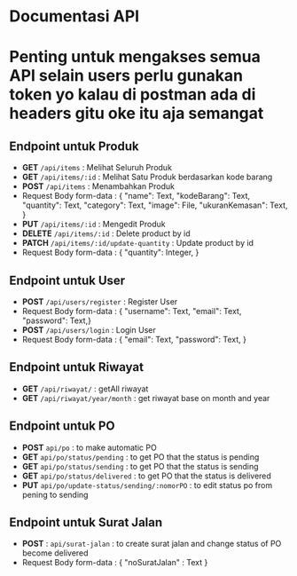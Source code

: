 # Documentasi API

# Penting untuk mengakses semua API selain users perlu gunakan token yo kalau di postman ada di headers gitu oke itu aja semangat

## Endpoint untuk Produk

- **GET** `/api/items` : Melihat Seluruh Produk
- **GET** `/api/items/:id` : Melihat Satu Produk berdasarkan kode barang
- **POST** `/api/items` : Menambahkan Produk
- Request Body form-data : { "name": Text, "kodeBarang": Text, "quantity": Text, "category": Text, "image": File, "ukuranKemasan": Text, }
- **PUT** `/api/items/:id` : Mengedit Produk
- **DELETE** `/api/items/:id` : Delete product by id
- **PATCH** `/api/items/:id/update-quantity` : Update product by id
- Request Body form-data : { "quantity": Integer, }

## Endpoint untuk User

- **POST** `/api/users/register` : Register User
- Request Body form-data : { "username": Text, "email": Text, "password": Text,}
- **POST** `/api/users/login` : Login User
- Request Body form-data : { "email": Text, "password": Text, }

## Endpoint untuk Riwayat

- **GET** `/api/riwayat/` : getAll riwayat
- **GET** `/api/riwayat/year/month` : get riwayat base on month and year

## Endpoint untuk PO

- **POST** `api/po` : to make automatic PO
- **GET** `api/po/status/pending` : to get PO that the status is pending
- **GET** `api/po/status/sending` : to get PO that the status is sending
- **GET** `api/po/status/delivered` : to get PO that the status is delivered
- **PUT** `api/po/update-status/sending/:nomorPO` : to edit status po from pening to sending

## Endpoint untuk Surat Jalan

- **POST** : `api/surat-jalan` : to create surat jalan and change status of PO become delivered
- Request Body form-data : {
  "noSuratJalan" : Text
  }

